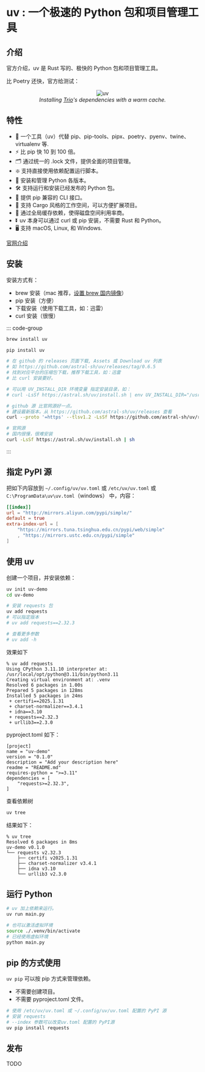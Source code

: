 # uv : 一个极速的 Python 包和项目管理工具

## 介绍

官方介绍，uv 是 Rust 写的、极快的 Python 包和项目管理工具。 

比 Poetry 还快，官方给测试：

<div align=center>
    <img src="http://static.chenlb.com/img/python/uv-is-faster.svg" alt="uv" />
</div>
<div style="text-align: center;font-style:italic;">
Installing <a href="https://trio.readthedocs.io/" target="_blank">Trio</a>'s dependencies with a warm cache.
</div>

## 特性

* 🚀 一个工具（uv）代替 pip、pip-tools、pipx、poetry、pyenv、twine、virtualenv 等.
* ⚡️ 比 pip 快 10 到 100 倍。 
* 🗂️ 通过统一的 .lock 文件，提供全面的项目管理。 
* ❇️ 支持直接使用依赖配置运行脚本。 
* 🐍 安装和管理 Python 各版本。 
* 🛠️ 支持运行和安装已经发布的 Python 包。 
* 🔩 提供 pip 兼容的 CLI 接口。 
* 🏢 支持 Cargo 风格的工作空间，可以方便扩展项目。 
* 💾 通过全局缓存依赖，使得磁盘空间利用率商。 
* ⏬ uv 本身可以通过 curl 或 pip 安装，不需要 Rust 和 Python。 
* 🖥️ 支持 macOS, Linux, 和 Windows.


[官网介绍](https://docs.astral.sh/uv/)

## 安装

安装方式有：
* brew 安装（mac 推荐，[设置 brew 国内镜像](/pc/macbook-env.html#brew)）
* pip 安装（方便）
* 下载安装（使用下载工具，如：迅雷）
* curl 安装（很慢）


::: code-group

```bash [brew 安装]
brew install uv
```

```bash [pip 安装]
pip install uv
```

```bash [下载安装]
# 在 github 的 releases 页面下载, Assets 或 Download uv 列表
# 如 https://github.com/astral-sh/uv/releases/tag/0.6.5
# 找到对应平台的压缩包下载，推荐下载工具，如：迅雷
# 比 curl 安装要好。
```

```bash [curl 安装]
# 可以用 UV_INSTALL_DIR 环境变量 指定安装目录，如：
# curl -LsSf https://astral.sh/uv/install.sh | env UV_INSTALL_DIR="/usr/local/bin" sh

# github 源 比官网源好一点。
# 建设最新版本。从 https://github.com/astral-sh/uv/releases 查看
curl --proto '=https' --tlsv1.2 -LsSf https://github.com/astral-sh/uv/releases/download/0.6.5/uv-installer.sh | sh

# 官网源
# 国内很慢，很难安装
curl -LsSf https://astral.sh/uv/install.sh | sh
```

:::

## 指定 PyPI 源

把如下内容放到 ```~/.config/uv/uv.toml``` 或 ```/etc/uv/uv.toml``` 或 ```C:\ProgramData\uv\uv.toml```（windows） 中，内容：
```toml
[[index]]
url = "http://mirrors.aliyun.com/pypi/simple/"
default = true
extra-index-url = [
    "https://mirrors.tuna.tsinghua.edu.cn/pypi/web/simple"
    , "https://mirrors.ustc.edu.cn/pypi/simple"
]
```

## 使用 uv
创建一个项目，并安装依赖：

```bash
uv init uv-demo
cd uv-demo

# 安装 requests 包
uv add requests
# 可以指定版本
# uv add requests==2.32.3

# 查看更多参数
# uv add -h
```

效果如下
```console
% uv add requests
Using CPython 3.11.10 interpreter at: /usr/local/opt/python@3.11/bin/python3.11
Creating virtual environment at: .venv
Resolved 6 packages in 1.00s
Prepared 5 packages in 128ms
Installed 5 packages in 24ms
 + certifi==2025.1.31
 + charset-normalizer==3.4.1
 + idna==3.10
 + requests==2.32.3
 + urllib3==2.3.0
```

pyproject.toml 如下：
```toml{8}
[project]
name = "uv-demo"
version = "0.1.0"
description = "Add your description here"
readme = "README.md"
requires-python = ">=3.11"
dependencies = [
    "requests>=2.32.3",
]
```

查看依赖树
```bash
uv tree
```

结果如下：
```console
% uv tree
Resolved 6 packages in 8ms
uv-demo v0.1.0
└── requests v2.32.3
    ├── certifi v2025.1.31
    ├── charset-normalizer v3.4.1
    ├── idna v3.10
    └── urllib3 v2.3.0
```

## 运行 Python

```bash
# uv 加上依赖来运行。
uv run main.py

# 也可以激活虚拟环境
source ./.venv/bin/activate
# 已经使用虚拟环境
python main.py
```

## pip 的方式使用

```uv pip``` 可以按 pip 方式来管理依赖。

* 不需要创建项目。
* 不需要 pyproject.toml 文件。

```bash
# 使用 /etc/uv/uv.toml 或 ~/.config/uv/uv.toml 配置的 PyPI 源
# 安装 requests
# --index 参数可以改变uv.toml 配置的 PyPI源
uv pip install requests
```


## 发布

TODO